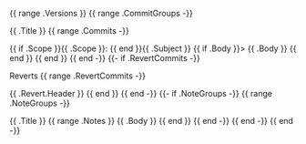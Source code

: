 {{ range .Versions }} {{ range .CommitGroups -}}

{{ .Title }}
{{ range .Commits -}}

{{ if .Scope }}{{ .Scope }}: {{ end }}{{ .Subject }} {{ if .Body }}> {{ .Body }} {{ end }} {{ end }} {{ end -}}
{{- if .RevertCommits -}}

Reverts
{{ range .RevertCommits -}}

{{ .Revert.Header }} {{ end }} {{ end -}}
{{- if .NoteGroups -}} {{ range .NoteGroups -}}

{{ .Title }}
{{ range .Notes }} {{ .Body }} {{ end }} {{ end -}} {{ end -}} {{ end -}}